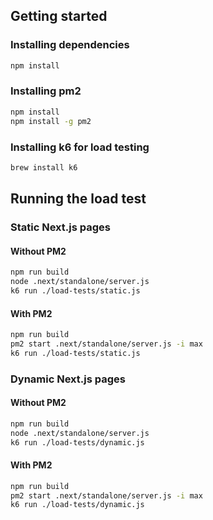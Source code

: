 ## Getting started

### Installing dependencies

```bash
npm install
```

### Installing pm2

```bash
npm install
npm install -g pm2
```

### Installing k6 for load testing

```bash
brew install k6
```

## Running the load test

### Static Next.js pages

#### Without PM2

```bash
npm run build
node .next/standalone/server.js
k6 run ./load-tests/static.js
```

#### With PM2

```bash
npm run build
pm2 start .next/standalone/server.js -i max
k6 run ./load-tests/static.js
```

### Dynamic Next.js pages

#### Without PM2

```bash
npm run build
node .next/standalone/server.js
k6 run ./load-tests/dynamic.js
```

#### With PM2

```bash
npm run build
pm2 start .next/standalone/server.js -i max
k6 run ./load-tests/dynamic.js
```
